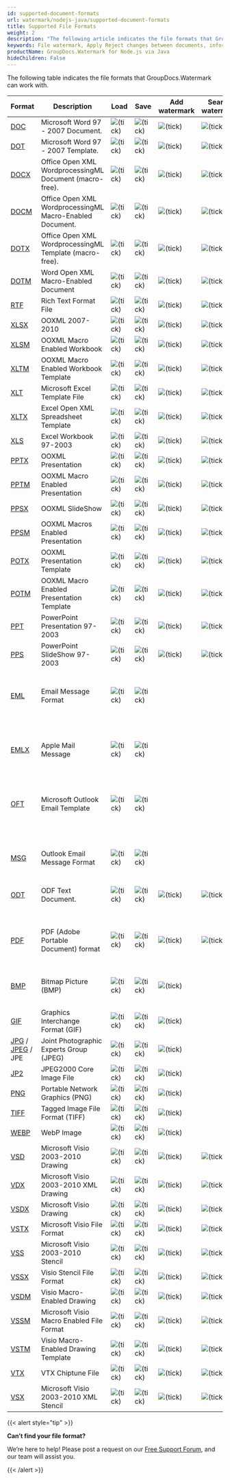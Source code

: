 ```yaml
---
id: supported-document-formats
url: watermark/nodejs-java/supported-document-formats
title: Supported File Formats
weight: 2
description: "The following article indicates the file formats that GroupDocs.Watermark can work with."
keywords: File watermark, Apply Reject changes between documents, information extraction
productName: GroupDocs.Watermark for Node.js via Java
hideChildren: False
---
```


The following table indicates the file formats that GroupDocs.Watermark can work with.

| Format | Description | Load | Save | Add watermark | Search watermark | Remove watermark | Remarks |
| --- | --- | --- | --- | --- | --- | --- | --- |
| [DOC](https://docs.fileformat.com/word-processing/doc) | Microsoft Word 97 - 2007 Document. | ![(tick)](/watermark/net/images/check.png) | ![(tick)](/watermark/net/images/check.png) | ![(tick)](/watermark/net/images/check.png) | ![(tick)](/watermark/net/images/check.png) | ![(tick)](/watermark/net/images/check.png) |   |
| [DOT](https://docs.fileformat.com/word-processing/dot/) | Microsoft Word 97 - 2007 Template. | ![(tick)](/watermark/net/images/check.png) | ![(tick)](/watermark/net/images/check.png) | ![(tick)](/watermark/net/images/check.png) | ![(tick)](/watermark/net/images/check.png) | ![(tick)](/watermark/net/images/check.png) |   |
| [DOCX](https://docs.fileformat.com/word-processing/docx/) | Office Open XML WordprocessingML Document (macro-free). | ![(tick)](/watermark/net/images/check.png) | ![(tick)](/watermark/net/images/check.png) | ![(tick)](/watermark/net/images/check.png) | ![(tick)](/watermark/net/images/check.png) | ![(tick)](/watermark/net/images/check.png) |   |
| [DOCM](https://docs.fileformat.com/word-processing/docm/) | Office Open XML WordprocessingML Macro-Enabled Document. | ![(tick)](/watermark/net/images/check.png) | ![(tick)](/watermark/net/images/check.png) | ![(tick)](/watermark/net/images/check.png) | ![(tick)](/watermark/net/images/check.png) | ![(tick)](/watermark/net/images/check.png) |   |
| [DOTX](https://docs.fileformat.com/word-processing/dotx/) | Office Open XML WordprocessingML Template (macro-free). | ![(tick)](/watermark/net/images/check.png) | ![(tick)](/watermark/net/images/check.png) | ![(tick)](/watermark/net/images/check.png) | ![(tick)](/watermark/net/images/check.png) | ![(tick)](/watermark/net/images/check.png) |   |
| [DOTM](https://docs.fileformat.com/word-processing/dotm/) | Word Open XML Macro-Enabled Document  | ![(tick)](/watermark/net/images/check.png) | ![(tick)](/watermark/net/images/check.png) | ![(tick)](/watermark/net/images/check.png) | ![(tick)](/watermark/net/images/check.png) | ![(tick)](/watermark/net/images/check.png) |   |
| [RTF](https://docs.fileformat.com/word-processing/rtf/) | Rich Text Format File | ![(tick)](/watermark/net/images/check.png) | ![(tick)](/watermark/net/images/check.png) | ![(tick)](/watermark/net/images/check.png) | ![(tick)](/watermark/net/images/check.png) | ![(tick)](/watermark/net/images/check.png) |   |
| [XLSX](https://docs.fileformat.com/spreadsheet/xlsx/) | OOXML 2007-2010 | ![(tick)](/watermark/net/images/check.png) | ![(tick)](/watermark/net/images/check.png) | ![(tick)](/watermark/net/images/check.png) | ![(tick)](/watermark/net/images/check.png) | ![(tick)](/watermark/net/images/check.png) |   |
| [XLSM](https://docs.fileformat.com/spreadsheet/xlsm/) | OOXML Macro Enabled Workbook | ![(tick)](/watermark/net/images/check.png) | ![(tick)](/watermark/net/images/check.png) | ![(tick)](/watermark/net/images/check.png) | ![(tick)](/watermark/net/images/check.png) | ![(tick)](/watermark/net/images/check.png) |   |
| [XLTM](https://docs.fileformat.com/spreadsheet/xltm/) | OOXML Macro Enabled Workbook Template | ![(tick)](/watermark/net/images/check.png) | ![(tick)](/watermark/net/images/check.png) | ![(tick)](/watermark/net/images/check.png) | ![(tick)](/watermark/net/images/check.png) | ![(tick)](/watermark/net/images/check.png) |   |
| [XLT](https://docs.fileformat.com/spreadsheet/xlt/) | Microsoft Excel Template File | ![(tick)](/watermark/net/images/check.png) | ![(tick)](/watermark/net/images/check.png) | ![(tick)](/watermark/net/images/check.png) | ![(tick)](/watermark/net/images/check.png) | ![(tick)](/watermark/net/images/check.png) |   |
| [XLTX](https://docs.fileformat.com/spreadsheet/xltx/) | Excel Open XML Spreadsheet Template | ![(tick)](/watermark/net/images/check.png) | ![(tick)](/watermark/net/images/check.png) | ![(tick)](/watermark/net/images/check.png) | ![(tick)](/watermark/net/images/check.png) | ![(tick)](/watermark/net/images/check.png) |   |
| [XLS](https://docs.fileformat.com/spreadsheet/xls/) | Excel Workbook 97-2003 | ![(tick)](/watermark/net/images/check.png) | ![(tick)](/watermark/net/images/check.png) | ![(tick)](/watermark/net/images/check.png) | ![(tick)](/watermark/net/images/check.png) | ![(tick)](/watermark/net/images/check.png) |   |
| [PPTX](https://docs.fileformat.com/presentation/pptx/) | OOXML Presentation | ![(tick)](/watermark/net/images/check.png) | ![(tick)](/watermark/net/images/check.png) | ![(tick)](/watermark/net/images/check.png) | ![(tick)](/watermark/net/images/check.png) | ![(tick)](/watermark/net/images/check.png) |   |
| [PPTM](https://docs.fileformat.com/presentation/pptm/) | OOXML Macro Enabled Presentation | ![(tick)](/watermark/net/images/check.png) | ![(tick)](/watermark/net/images/check.png) | ![(tick)](/watermark/net/images/check.png) | ![(tick)](/watermark/net/images/check.png) | ![(tick)](/watermark/net/images/check.png) |   |
| [PPSX](https://docs.fileformat.com/presentation/ppsx/) | OOXML SlideShow | ![(tick)](/watermark/net/images/check.png) | ![(tick)](/watermark/net/images/check.png) | ![(tick)](/watermark/net/images/check.png) | ![(tick)](/watermark/net/images/check.png) | ![(tick)](/watermark/net/images/check.png) |   |
| [PPSM](https://docs.fileformat.com/presentation/ppsm/) | OOXML Macros Enabled Presentation | ![(tick)](/watermark/net/images/check.png) | ![(tick)](/watermark/net/images/check.png) | ![(tick)](/watermark/net/images/check.png) | ![(tick)](/watermark/net/images/check.png) | ![(tick)](/watermark/net/images/check.png) |   |
| [POTX](https://docs.fileformat.com/presentation/potx/) | OOXML Presentation Template | ![(tick)](/watermark/net/images/check.png) | ![(tick)](/watermark/net/images/check.png) | ![(tick)](/watermark/net/images/check.png) | ![(tick)](/watermark/net/images/check.png) | ![(tick)](/watermark/net/images/check.png) |   |
| [POTM](https://docs.fileformat.com/presentation/potm/) | OOXML Macro Enabled Presentation Template | ![(tick)](/watermark/net/images/check.png) | ![(tick)](/watermark/net/images/check.png) | ![(tick)](/watermark/net/images/check.png) | ![(tick)](/watermark/net/images/check.png) | ![(tick)](/watermark/net/images/check.png) |   |
| [PPT](https://docs.fileformat.com/presentation/ppt/) | PowerPoint Presentation 97-2003 | ![(tick)](/watermark/net/images/check.png) | ![(tick)](/watermark/net/images/check.png) | ![(tick)](/watermark/net/images/check.png) | ![(tick)](/watermark/net/images/check.png) | ![(tick)](/watermark/net/images/check.png) |   |
| [PPS](https://docs.fileformat.com/presentation/pps/) | PowerPoint SlideShow 97-2003 | ![(tick)](/watermark/net/images/check.png) | ![(tick)](/watermark/net/images/check.png) | ![(tick)](/watermark/net/images/check.png) | ![(tick)](/watermark/net/images/check.png) | ![(tick)](/watermark/net/images/check.png) |   |
| [EML](https://docs.fileformat.com/email/eml/) | Email Message Format | ![(tick)](/watermark/net/images/check.png) | ![(tick)](/watermark/net/images/check.png) |   |   |   | Watermark management is available for attached documents and images. |
| [EMLX](https://docs.fileformat.com/email/emlx/) | Apple Mail Message | ![(tick)](/watermark/net/images/check.png) | ![(tick)](/watermark/net/images/check.png) |   |   |   | Watermark management is available for attached documents and images. |
| [OFT](https://docs.fileformat.com/email/oft/) | Microsoft Outlook Email Template | ![(tick)](/watermark/net/images/check.png) | ![(tick)](/watermark/net/images/check.png) |   |   |   | Watermark management is available for attached documents and images. |
| [MSG](https://docs.fileformat.com/email/msg/) | Outlook Email Message Format | ![(tick)](/watermark/net/images/check.png) | ![(tick)](/watermark/net/images/check.png) |   |   |   | Watermark management is available for attached documents and images. |
| [ODT](https://docs.fileformat.com/word-processing/odt/) | ODF Text Document. | ![(tick)](/watermark/net/images/check.png) | ![(tick)](/watermark/net/images/check.png) | ![(tick)](/watermark/net/images/check.png) | ![(tick)](/watermark/net/images/check.png) | ![(tick)](/watermark/net/images/check.png) |   |
| [PDF](https://docs.fileformat.com/pdf/) | PDF (Adobe Portable Document) format | ![(tick)](/watermark/net/images/check.png) | ![(tick)](/watermark/net/images/check.png) | ![(tick)](/watermark/net/images/check.png) | ![(tick)](/watermark/net/images/check.png) | ![(tick)](/watermark/net/images/check.png) | Watermark searching and removing is not available for rasterized pages. |
| [BMP](https://docs.fileformat.com/image/bmp/) | Bitmap Picture (BMP) | ![(tick)](/watermark/net/images/check.png) | ![(tick)](/watermark/net/images/check.png) | ![(tick)](/watermark/net/images/check.png) |
 |   |   |
| [GIF](https://docs.fileformat.com/image/gif/) | Graphics Interchange Format (GIF) | ![(tick)](/watermark/net/images/check.png) | ![(tick)](/watermark/net/images/check.png) | ![(tick)](/watermark/net/images/check.png) |   |   |   |
| [JPG](https://docs.fileformat.com/image/jpeg) / [JPEG](https://docs.fileformat.com/image/jpeg) / JPE   | Joint Photographic Experts Group (JPEG) | ![(tick)](/watermark/net/images/check.png) | ![(tick)](/watermark/net/images/check.png) | ![(tick)](/watermark/net/images/check.png) |   |   |   |
| [JP2](https://docs.fileformat.com/image/jp2/) | JPEG2000 Core Image File | ![(tick)](/watermark/net/images/check.png) | ![(tick)](/watermark/net/images/check.png) | ![(tick)](/watermark/net/images/check.png) |   |   |   |
| [PNG](https://docs.fileformat.com/image/png/) | Portable Network Graphics (PNG) | ![(tick)](/watermark/net/images/check.png) | ![(tick)](/watermark/net/images/check.png) | ![(tick)](/watermark/net/images/check.png) |   |   |   |
| [TIFF](https://docs.fileformat.com/image/tiff/) | Tagged Image File Format (TIFF) | ![(tick)](/watermark/net/images/check.png) | ![(tick)](/watermark/net/images/check.png) | ![(tick)](/watermark/net/images/check.png) |   |   |   |
| [WEBP](https://docs.fileformat.com/image/webp/) | WebP Image | ![(tick)](/watermark/net/images/check.png) | ![(tick)](/watermark/net/images/check.png) | ![(tick)](/watermark/net/images/check.png) |   |   |   |
| [VSD](https://docs.fileformat.com/image/vsd/) | Microsoft Visio 2003-2010 Drawing | ![(tick)](/watermark/net/images/check.png) | ![(tick)](/watermark/net/images/check.png) | ![(tick)](/watermark/net/images/check.png) | ![(tick)](/watermark/net/images/check.png) | ![(tick)](/watermark/net/images/check.png) |   |
| [VDX](https://docs.fileformat.com/image/vdx/) | Microsoft Visio 2003-2010 XML Drawing | ![(tick)](/watermark/net/images/check.png) | ![(tick)](/watermark/net/images/check.png) | ![(tick)](/watermark/net/images/check.png) | ![(tick)](/watermark/net/images/check.png) | ![(tick)](/watermark/net/images/check.png) |   |
| [VSDX](https://docs.fileformat.com/image/vsdx/) | Microsoft Visio Drawing | ![(tick)](/watermark/net/images/check.png) | ![(tick)](/watermark/net/images/check.png) | ![(tick)](/watermark/net/images/check.png) | ![(tick)](/watermark/net/images/check.png) | ![(tick)](/watermark/net/images/check.png) |   |
| [VSTX](https://docs.fileformat.com/image/vstx/) | Microsoft Visio File Format | ![(tick)](/watermark/net/images/check.png) | ![(tick)](/watermark/net/images/check.png) | ![(tick)](/watermark/net/images/check.png) | ![(tick)](/watermark/net/images/check.png) | ![(tick)](/watermark/net/images/check.png) |   |
| [VSS](https://docs.fileformat.com/image/vss/) | Microsoft Visio 2003-2010 Stencil | ![(tick)](/watermark/net/images/check.png) | ![(tick)](/watermark/net/images/check.png) | ![(tick)](/watermark/net/images/check.png) | ![(tick)](/watermark/net/images/check.png) | ![(tick)](/watermark/net/images/check.png) |   |
| [VSSX](https://docs.fileformat.com/image/vssx/) | Visio Stencil File Format | ![(tick)](/watermark/net/images/check.png) | ![(tick)](/watermark/net/images/check.png) | ![(tick)](/watermark/net/images/check.png) | ![(tick)](/watermark/net/images/check.png) | ![(tick)](/watermark/net/images/check.png) |   |
| [VSDM](https://docs.fileformat.com/image/vsdm/) | Visio Macro-Enabled Drawing | ![(tick)](/watermark/net/images/check.png) | ![(tick)](/watermark/net/images/check.png) | ![(tick)](/watermark/net/images/check.png) | ![(tick)](/watermark/net/images/check.png) | ![(tick)](/watermark/net/images/check.png) |   |
| [VSSM](https://docs.fileformat.com/image/vssm/) | Microsoft Visio Macro Enabled File Format | ![(tick)](/watermark/net/images/check.png) | ![(tick)](/watermark/net/images/check.png) | ![(tick)](/watermark/net/images/check.png) | ![(tick)](/watermark/net/images/check.png) | ![(tick)](/watermark/net/images/check.png) |   |
| [VSTM](https://docs.fileformat.com/image/vstm/) | Visio Macro-Enabled Drawing Template | ![(tick)](/watermark/net/images/check.png) | ![(tick)](/watermark/net/images/check.png) | ![(tick)](/watermark/net/images/check.png) | ![(tick)](/watermark/net/images/check.png) | ![(tick)](/watermark/net/images/check.png) |   |
| [VTX](https://docs.fileformat.com/image/vtx/) | VTX Chiptune File | ![(tick)](/watermark/net/images/check.png) | ![(tick)](/watermark/net/images/check.png) | ![(tick)](/watermark/net/images/check.png) | ![(tick)](/watermark/net/images/check.png) | ![(tick)](/watermark/net/images/check.png) |   |
| [VSX](https://docs.fileformat.com/image/vsx/) | Microsoft Visio 2003-2010 XML Stencil | ![(tick)](/watermark/net/images/check.png) | ![(tick)](/watermark/net/images/check.png) | ![(tick)](/watermark/net/images/check.png) | ![(tick)](/watermark/net/images/check.png) | ![(tick)](/watermark/net/images/check.png) |   |

{{< alert style="tip" >}}

**Can’t find your file format?**

We’re here to help! Please post a request on our [Free Support Forum](https://forum.groupdocs.com/c/watermark/19), and our team will assist you.

{{< /alert >}}